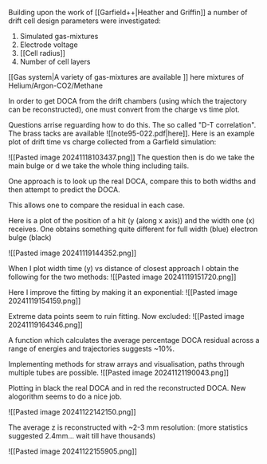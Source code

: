 Building upon the work of [[Garfield++|Heather and Griffin]] a number of drift cell design parameters were investigated:

1. Simulated gas-mixtures
2. Electrode voltage
3. [[Cell radius]]
4. Number of cell layers

[[Gas system|A variety of gas-mixtures are available ]] here mixtures of Helium/Argon-CO2/Methane

In order to get DOCA from the drift chambers (using which the trajectory can be reconstructed), one must convert from the charge vs time plot.

Questions arrise reguarding how to do this. The so called "D-T correlation". The brass tacks are available ![[note95-022.pdf|here]].
Here is an example plot of drift time vs charge collected from a Garfield simulation:

![[Pasted image 20241118103437.png]]
The question then is do we take the main bulge or d we take the whole thing including tails.

One approach is to look up the real DOCA, compare this to both widths and then attempt to predict the DOCA. 

This allows one to compare the residual in each case.

Here is a plot of the position of a hit (y (along x axis)) and the width one (x) receives. One obtains something quite different for full width (blue) electron bulge (black)

![[Pasted image 20241119144352.png]]


When I plot width time (y) vs distance of closest approach I obtain the following for the two methods:
![[Pasted image 20241119151720.png]]

Here I improve the fitting by making it an exponential: ![[Pasted image 20241119154159.png]]

Extreme data points seem to ruin fitting. Now excluded:
![[Pasted image 20241119164346.png]]

A function which calculates the average percentage DOCA residual across a range of energies and trajectories suggests ~10%.

Implementing methods for straw arrays and visualisation, paths through multiple tubes are possible.
![[Pasted image 20241121190043.png]]

Plotting in black the real DOCA and in red the reconstructed DOCA. New alogorithm seems to do a nice job.

![[Pasted image 20241122142150.png]]


The average z is reconstructed with ~2-3 mm resolution:  (more statistics suggested 2.4mm... wait till have thousands) 

![[Pasted image 20241122155905.png]]
